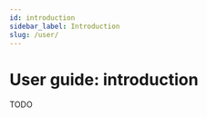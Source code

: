 ```yaml
---
id: introduction
sidebar_label: Introduction
slug: /user/
---
```



# User guide: introduction

TODO
